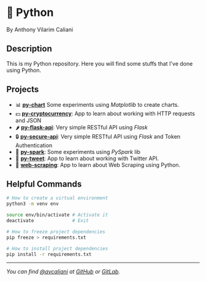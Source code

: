 # 🐍 Python
By Anthony Vilarim Caliani

## Description
This is my Python repository. Here you will find some stuffs that I've done using Python.

## Projects

- 📊 **[py-chart](py-chart/README.md)** Some experiments using _Matplotlib_ to create charts.
- 💵 **[py-cryptocurrency](py-cryptocurrency/README.md)**: App to learn about working with HTTP requests and JSON
- 🌶 **[py-flask-api](py-flask-api/README.md)**: Very simple RESTful API using _Flask_
- 🔒 **[py-secure-api](py-secure-api/README.md)**: Very simple RESTful API using _Flask_ and Token Authentication
- 🌠 **[py-spark](py-spark/README.md)**: Some experiments using _PySpark_ lib
- 🐣 **[py-tweet](py-tweet/README.md)**: App to learn about working with Twitter API.
- 🧹 **[web-scraping](web-scraping/README.md)**: App to learn about Web Scraping using Python.

## Helpful Commands

```sh
# How to create a virtual environment
python3 -m venv env

source env/bin/activate # Activate it
deactivate              # Exit

# How to freeze project dependencies
pip freeze > requirements.txt

# How to install project dependencies
pip install -r requirements.txt
```

---

_You can find [@avcaliani](#) at [GitHub](https://github.com/avcaliani) or [GitLab](https://gitlab.com/avcaliani)._

